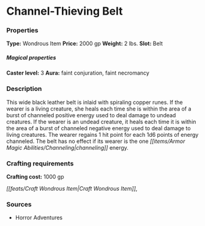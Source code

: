 ﻿---
Title: "Channel-Thieving Belt"
Type: "Wondrous Item"
Price: "2000 gp"
Weight: "2 lbs."
Slot: "Belt"
Caster level: "3"
Aura: "faint conjuration, faint necromancy"
Description: |
  "This wide black leather belt is inlaid with spiraling copper runes. If the wearer is a living creature, she heals each time she is within the area of a burst of channeled positive energy used to deal damage to undead creatures. If the wearer is an undead creature, it heals each time it is within the area of a burst of channeled negative energy used to deal damage to living creatures. The wearer regains 1 hit point for each 1d6 points of energy channeled. The belt has no effect if its wearer is the one channeling energy."
Crafting cost: "1000 gp"
Sources: "['Horror Adventures']"
---

# Channel-Thieving Belt

### Properties

**Type:** Wondrous Item **Price:** 2000 gp **Weight:** 2 lbs. **Slot:** Belt

##### Magical properties

**Caster level:** 3 **Aura:** faint conjuration, faint necromancy

### Description

This wide black leather belt is inlaid with spiraling copper runes. If the wearer is a living creature, she heals each time she is within the area of a burst of channeled positive energy used to deal damage to undead creatures. If the wearer is an undead creature, it heals each time it is within the area of a burst of channeled negative energy used to deal damage to living creatures. The wearer regains 1 hit point for each 1d6 points of energy channeled. The belt has no effect if its wearer is the one _[[items/Armor Magic Abilities/Channeling|channeling]]_ energy.

### Crafting requirements

**Crafting cost:** 1000 gp

_[[feats/Craft Wondrous Item|Craft Wondrous Item]]_,

### Sources

* Horror Adventures